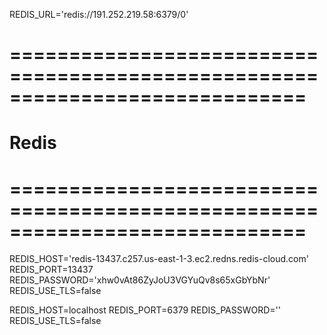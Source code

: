 REDIS_URL='redis://191.252.219.58:6379/0'


# =============================================================================
# Redis
# =============================================================================
REDIS_HOST='redis-13437.c257.us-east-1-3.ec2.redns.redis-cloud.com'
REDIS_PORT=13437
REDIS_PASSWORD='xhw0vAt86ZyJoU3VGYuQv8s65xGbYbNr'
REDIS_USE_TLS=false

REDIS_HOST=localhost
REDIS_PORT=6379
REDIS_PASSWORD=''
REDIS_USE_TLS=false